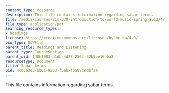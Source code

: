 ```yaml
---
content_type: resource
description: This file contains information regarding sabar terms.
file: /media/courses/21m-030-introduction-to-world-music-spring-2013/4cb3e3e3bb018253f5abf5a88cedbfaa_MIT21M_030S13_readsabarter.pdf
file_type: application/pdf
learning_resource_types:
- Readings
license: https://creativecommons.org/licenses/by-nc-sa/4.0/
ocw_type: OCWFile
parent_title: Readings and Listening
parent_type: CourseSection
parent_uid: fd8b1083-a1db-4d27-2564-32b5ee16bba8
resourcetype: Document
title: Sabar terms
uid: 4cb3e3e3-bb01-8253-f5ab-f5a88cedbfaa
---
```

This file contains information regarding sabar terms.